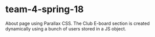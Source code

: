 # team-4-spring-18
About page using Parallax CSS. The Club E-board section is created dynamically using a bunch of users stored in a JS object.
